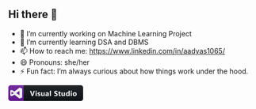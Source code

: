 ## Hi there 👋

- 🔭 I’m currently working on Machine Learning Project
- 🌱 I’m currently learning DSA and DBMS
- 📫 How to reach me: https://www.linkedin.com/in/aadyas1065/
- 😄 Pronouns: she/her
- ⚡ Fun fact: I’m always curious about how things work under the hood.

<svg width="151" height="32" viewBox="0 0 151 32" fill="none" xmlns="http://www.w3.org/2000/svg">
<path d="M146 0H31V32H146C148.761 32 151 29.7614 151 27V5C151 2.23858 148.761 0 146 0Z" fill="#0F1418"/>
<path d="M31 0H5C2.23858 0 0 2.23858 0 5V27C0 29.7614 2.23858 32 5 32H31V0Z" fill="#6A1B9A"/>
<path d="M27.376 6.54957L22.9914 5.04957C22.7006 4.94988 22.3757 5.0025 22.1311 5.18988L12.2468 12.7683L7.24646 9.74896C6.98985 9.59296 6.67415 9.57173 6.39908 9.69265L4.55292 10.5003C4.21692 10.6471 4 10.9794 4 11.3459V20.5767C4 20.9431 4.21692 21.2754 4.55292 21.4222L6.39908 22.2299C6.67323 22.3508 6.98892 22.3286 7.24646 22.1736L12.2458 19.1542L22.1302 26.7327C22.2935 26.8582 22.492 26.9228 22.6914 26.9228C22.792 26.9228 22.8926 26.9062 22.9905 26.873L27.3751 25.373C27.7489 25.2456 28 24.8948 28 24.4997V7.4228C28 7.02773 27.7489 6.67696 27.376 6.54957ZM7.69231 17.5914V14.3311L10.3905 15.9613L7.69231 17.5914ZM22.4615 20.3154L16.0351 15.9613L22.4615 11.6071V20.3154Z" fill="white"/>
<path d="M11 16L6.5 18.5981V13.4019L11 16Z" fill="#631B8E"/>
<path d="M53.5479 11.4971L49.9298 22H47.2491L43.6749 11.4971H46.2237L48.4137 18.8066C48.5308 19.2021 48.6016 19.5513 48.6261 19.854H48.67C48.7042 19.5269 48.7799 19.168 48.897 18.7773L51.0723 11.4971H53.5479ZM56.1962 13.3135C55.8056 13.3135 55.4857 13.1987 55.2367 12.9692C54.9877 12.7349 54.8632 12.4492 54.8632 12.1123C54.8632 11.7656 54.9877 11.4824 55.2367 11.2627C55.4857 11.043 55.8056 10.9331 56.1962 10.9331C56.5917 10.9331 56.9115 11.043 57.1557 11.2627C57.4047 11.4824 57.5292 11.7656 57.5292 12.1123C57.5292 12.4639 57.4047 12.752 57.1557 12.9766C56.9115 13.2012 56.5917 13.3135 56.1962 13.3135ZM57.3388 22H55.0243V14.5H57.3388V22ZM58.9763 21.8022V19.9272C59.3571 20.1567 59.7356 20.3276 60.1115 20.4399C60.4924 20.5522 60.8513 20.6084 61.1882 20.6084C61.5984 20.6084 61.9206 20.5522 62.155 20.4399C62.3943 20.3276 62.5139 20.1567 62.5139 19.9272C62.5139 19.7808 62.4602 19.6587 62.3528 19.561C62.2453 19.4634 62.1062 19.3779 61.9353 19.3047C61.7693 19.2314 61.5862 19.1655 61.386 19.1069C61.1858 19.0483 60.9929 18.9824 60.8073 18.9092C60.5095 18.7969 60.2458 18.6772 60.0163 18.5503C59.7917 18.4185 59.6013 18.2671 59.445 18.0962C59.2937 17.9253 59.1765 17.7275 59.0935 17.5029C59.0154 17.2783 58.9763 17.0122 58.9763 16.7046C58.9763 16.2847 59.0666 15.9233 59.2473 15.6206C59.4328 15.3179 59.677 15.0713 59.9797 14.8809C60.2873 14.6855 60.6364 14.5439 61.0271 14.4561C61.4226 14.3633 61.8327 14.3169 62.2575 14.3169C62.5896 14.3169 62.9265 14.3438 63.2683 14.3975C63.6101 14.4463 63.947 14.5195 64.279 14.6172V16.4043C63.9861 16.2334 63.6711 16.1064 63.3342 16.0234C63.0022 15.9355 62.675 15.8916 62.3528 15.8916C62.2014 15.8916 62.0573 15.9062 61.9206 15.9355C61.7888 15.96 61.6716 15.999 61.5691 16.0527C61.4665 16.1016 61.386 16.1675 61.3274 16.2505C61.2688 16.3286 61.2395 16.4189 61.2395 16.5215C61.2395 16.6582 61.2834 16.7754 61.3713 16.873C61.4592 16.9707 61.5739 17.0562 61.7155 17.1294C61.8571 17.1978 62.0134 17.2612 62.1843 17.3198C62.3601 17.3735 62.5334 17.4297 62.7043 17.4883C63.0119 17.5957 63.2903 17.7129 63.5393 17.8398C63.7883 17.9668 64.0007 18.1157 64.1765 18.2866C64.3571 18.4575 64.4939 18.6577 64.5866 18.8872C64.6843 19.1167 64.7331 19.3901 64.7331 19.7075C64.7331 20.1519 64.6355 20.5327 64.4402 20.8501C64.2497 21.1626 63.9934 21.4189 63.6711 21.6191C63.3537 21.8145 62.9851 21.9561 62.5652 22.0439C62.1501 22.1367 61.718 22.1831 61.2688 22.1831C60.4436 22.1831 59.6794 22.0562 58.9763 21.8022ZM73.3799 22H71.0728V20.8574H71.0362C70.4649 21.7412 69.7007 22.1831 68.7437 22.1831C67.0054 22.1831 66.1363 21.1309 66.1363 19.0264V14.5H68.4434V18.8213C68.4434 19.8809 68.8633 20.4106 69.7032 20.4106C70.1182 20.4106 70.4502 20.2666 70.6993 19.9785C70.9483 19.6855 71.0728 19.29 71.0728 18.792V14.5H73.3799V22ZM81.7557 22H79.5658V20.9233H79.5365C79.0336 21.7632 78.2889 22.1831 77.3026 22.1831C76.5751 22.1831 76.0013 21.978 75.5814 21.5679C75.1664 21.1528 74.9588 20.6011 74.9588 19.9126C74.9588 18.4575 75.8207 17.6177 77.5443 17.3931L79.5804 17.1221C79.5804 16.3018 79.1361 15.8916 78.2474 15.8916C77.3539 15.8916 76.5043 16.1577 75.6986 16.6899V14.9468C76.0209 14.7808 76.4603 14.6343 77.017 14.5073C77.5785 14.3804 78.0887 14.3169 78.5477 14.3169C80.6864 14.3169 81.7557 15.3838 81.7557 17.5176V22ZM79.5804 18.9531V18.4478L78.2181 18.6235C77.4662 18.7212 77.0902 19.0605 77.0902 19.6416C77.0902 19.9053 77.1805 20.1226 77.3612 20.2935C77.5467 20.4595 77.7958 20.5425 78.1083 20.5425C78.5428 20.5425 78.8968 20.3936 79.1703 20.0957C79.4437 19.793 79.5804 19.4121 79.5804 18.9531ZM86.0812 22H83.7668V10.8965H86.0812V22ZM92.5423 21.5972V19.2534C92.9671 19.6099 93.4285 19.8784 93.9266 20.0591C94.4246 20.2349 94.9276 20.3228 95.4354 20.3228C95.7332 20.3228 95.992 20.2959 96.2117 20.2422C96.4363 20.1885 96.6219 20.1152 96.7684 20.0225C96.9197 19.9248 97.032 19.8125 97.1053 19.6855C97.1785 19.5537 97.2152 19.4121 97.2152 19.2607C97.2152 19.0557 97.1566 18.8726 97.0394 18.7114C96.9222 18.5503 96.7611 18.4014 96.556 18.2646C96.3558 18.1279 96.1165 17.9961 95.8382 17.8691C95.5599 17.7422 95.2596 17.6128 94.9373 17.481C94.117 17.1392 93.5042 16.7217 93.0989 16.2285C92.6986 15.7354 92.4984 15.1396 92.4984 14.4414C92.4984 13.8945 92.6082 13.4258 92.8279 13.0352C93.0477 12.6396 93.3455 12.3149 93.7215 12.061C94.1024 11.8071 94.5418 11.6216 95.0399 11.5044C95.5379 11.3823 96.0653 11.3213 96.6219 11.3213C97.1688 11.3213 97.6522 11.3555 98.0721 11.4238C98.4969 11.4873 98.8875 11.5874 99.244 11.7241V13.9141C99.0682 13.792 98.8753 13.6846 98.6653 13.5918C98.4603 13.499 98.2479 13.4233 98.0281 13.3647C97.8084 13.3013 97.5887 13.2549 97.369 13.2256C97.1541 13.1963 96.949 13.1816 96.7537 13.1816C96.4852 13.1816 96.241 13.2085 96.0213 13.2622C95.8016 13.311 95.616 13.3818 95.4647 13.4746C95.3133 13.5674 95.1961 13.6797 95.1131 13.8115C95.0301 13.9385 94.9886 14.0825 94.9886 14.2437C94.9886 14.4194 95.035 14.5781 95.1278 14.7197C95.2205 14.8564 95.3524 14.9883 95.5233 15.1152C95.6942 15.2373 95.9017 15.3594 96.1458 15.4814C96.39 15.5986 96.6658 15.7207 96.9735 15.8477C97.3934 16.0234 97.7694 16.2114 98.1014 16.4116C98.4383 16.6069 98.7264 16.8291 98.9656 17.0781C99.2049 17.3271 99.388 17.6128 99.515 17.9351C99.6419 18.2524 99.7054 18.6235 99.7054 19.0483C99.7054 19.6343 99.5931 20.1274 99.3685 20.5278C99.1487 20.9233 98.8485 21.2456 98.4676 21.4946C98.0867 21.7388 97.6424 21.9146 97.1346 22.022C96.6317 22.1294 96.0994 22.1831 95.5379 22.1831C94.9617 22.1831 94.4124 22.1343 93.89 22.0366C93.3724 21.939 92.9232 21.7925 92.5423 21.5972ZM105.803 21.9121C105.462 22.0928 104.946 22.1831 104.258 22.1831C102.627 22.1831 101.812 21.3359 101.812 19.6416V16.2065H100.596V14.5H101.812V12.8813L104.119 12.2222V14.5H105.803V16.2065H104.119V19.2388C104.119 20.02 104.429 20.4106 105.049 20.4106C105.293 20.4106 105.545 20.3398 105.803 20.1982V21.9121ZM114.421 22H112.114V20.8574H112.077C111.506 21.7412 110.742 22.1831 109.785 22.1831C108.046 22.1831 107.177 21.1309 107.177 19.0264V14.5H109.484V18.8213C109.484 19.8809 109.904 20.4106 110.744 20.4106C111.159 20.4106 111.491 20.2666 111.74 19.9785C111.989 19.6855 112.114 19.29 112.114 18.792V14.5H114.421V22ZM123.895 22H121.581V20.9673H121.552C121.024 21.7778 120.25 22.1831 119.23 22.1831C118.292 22.1831 117.538 21.8535 116.967 21.1943C116.395 20.5303 116.11 19.605 116.11 18.4185C116.11 17.1782 116.425 16.1846 117.054 15.4375C117.684 14.6904 118.51 14.3169 119.53 14.3169C120.497 14.3169 121.171 14.6636 121.552 15.3569H121.581V10.8965H123.895V22ZM121.625 18.3525V17.7886C121.625 17.3003 121.483 16.895 121.2 16.5728C120.917 16.2505 120.548 16.0894 120.094 16.0894C119.581 16.0894 119.181 16.292 118.893 16.6973C118.605 17.0977 118.461 17.6494 118.461 18.3525C118.461 19.0117 118.6 19.5195 118.878 19.876C119.157 20.2324 119.542 20.4106 120.035 20.4106C120.504 20.4106 120.885 20.2227 121.178 19.8467C121.476 19.4707 121.625 18.9727 121.625 18.3525ZM127.195 13.3135C126.805 13.3135 126.485 13.1987 126.236 12.9692C125.987 12.7349 125.862 12.4492 125.862 12.1123C125.862 11.7656 125.987 11.4824 126.236 11.2627C126.485 11.043 126.805 10.9331 127.195 10.9331C127.591 10.9331 127.911 11.043 128.155 11.2627C128.404 11.4824 128.528 11.7656 128.528 12.1123C128.528 12.4639 128.404 12.752 128.155 12.9766C127.911 13.2012 127.591 13.3135 127.195 13.3135ZM128.338 22H126.024V14.5H128.338V22ZM134.04 22.1831C132.79 22.1831 131.807 21.834 131.089 21.1357C130.376 20.4326 130.019 19.4805 130.019 18.2793C130.019 17.0391 130.391 16.0698 131.133 15.3716C131.875 14.6685 132.878 14.3169 134.143 14.3169C135.388 14.3169 136.365 14.6685 137.073 15.3716C137.781 16.0698 138.135 16.9951 138.135 18.1475C138.135 19.3926 137.768 20.3765 137.036 21.0991C136.309 21.8218 135.31 22.1831 134.04 22.1831ZM134.099 16.0894C133.552 16.0894 133.127 16.2773 132.825 16.6533C132.522 17.0293 132.371 17.5615 132.371 18.25C132.371 19.6904 132.952 20.4106 134.114 20.4106C135.222 20.4106 135.776 19.6709 135.776 18.1914C135.776 16.79 135.217 16.0894 134.099 16.0894Z" fill="white"/>
<path d="M146 0H5C2.23858 0 0 2.23858 0 5V27C0 29.7614 2.23858 32 5 32H146C148.761 32 151 29.7614 151 27V5C151 2.23858 148.761 0 146 0Z" fill="url(#paint0_linear)"/>
<defs>
<linearGradient id="paint0_linear" x1="0" y1="0" x2="0" y2="32" gradientUnits="userSpaceOnUse">
<stop stop-color="#BBBBBB" stop-opacity="0.1"/>
<stop offset="1" stop-opacity="0.1"/>
</linearGradient>
</defs>
</svg>
